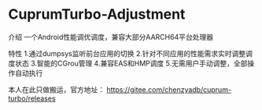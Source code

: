 # CuprumTurbo-Adjustment
介绍
一个Android性能调优调度，兼容大部分AARCH64平台处理器

特性
1.通过dumpsys监听前台应用的切换
2.针对不同应用的性能需求实时调整调度状态
3.智能的CGrou管理
4.兼容EAS和HMP调度
5.无需用户手动调整，全部操作自动执行

本人在此只做搬运，官方地址：
https://gitee.com/chenzyadb/cuprum-turbo/releases
